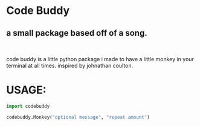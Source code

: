 # Code Buddy
## a small package based off of a song.
<br>

code buddy is a little python package i made to have a little monkey in your terminal at all times. inspired by johnathan coulton.

# USAGE:
```python
import codebuddy

codebuddy.Monkey("optional message", "repeat amount")
```
